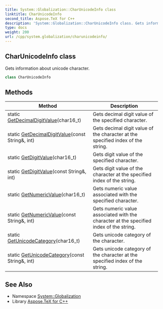 ```yaml
---
title: System::Globalization::CharUnicodeInfo class
linktitle: CharUnicodeInfo
second_title: Aspose.TeX for C++
description: 'System::Globalization::CharUnicodeInfo class. Gets information about unicode character in C++.'
type: docs
weight: 200
url: /cpp/system.globalization/charunicodeinfo/
---
```

## CharUnicodeInfo class


Gets information about unicode character.

```cpp
class CharUnicodeInfo
```

## Methods

| Method | Description |
| --- | --- |
| static [GetDecimalDigitValue](./getdecimaldigitvalue/)(char16_t) | Gets decimal digit value of the specified character. |
| static [GetDecimalDigitValue](./getdecimaldigitvalue/)(const String\&, int) | Gets decimal digit value of the character at the specified index of the string. |
| static [GetDigitValue](./getdigitvalue/)(char16_t) | Gets digit value of the specified character. |
| static [GetDigitValue](./getdigitvalue/)(const String\&, int) | Gets digit value of the character at the specified index of the string. |
| static [GetNumericValue](./getnumericvalue/)(char16_t) | Gets numeric value associated with the specified character. |
| static [GetNumericValue](./getnumericvalue/)(const String\&, int) | Gets numeric value associated with the character at the specified index of the string. |
| static [GetUnicodeCategory](./getunicodecategory/)(char16_t) | Gets unicode category of the character. |
| static [GetUnicodeCategory](./getunicodecategory/)(const String\&, int) | Gets unicode category of the character at the specified index of the string. |
## See Also

* Namespace [System::Globalization](../)
* Library [Aspose.TeX for C++](../../)
